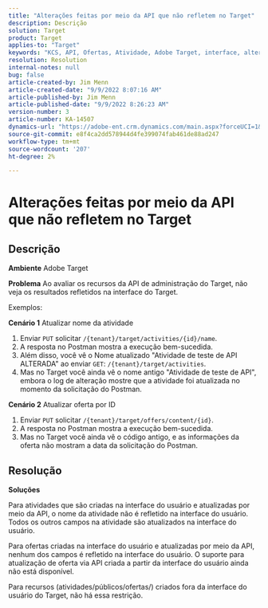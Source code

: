 ```yaml
---
title: "Alterações feitas por meio da API que não refletem no Target"
description: Descrição
solution: Target
product: Target
applies-to: "Target"
keywords: "KCS, API, Ofertas, Atividade, Adobe Target, interface, alterações"
resolution: Resolution
internal-notes: null
bug: false
article-created-by: Jim Menn
article-created-date: "9/9/2022 8:07:16 AM"
article-published-by: Jim Menn
article-published-date: "9/9/2022 8:26:23 AM"
version-number: 3
article-number: KA-14507
dynamics-url: "https://adobe-ent.crm.dynamics.com/main.aspx?forceUCI=1&pagetype=entityrecord&etn=knowledgearticle&id=ccc21268-1630-ed11-9db1-0022480866ad"
source-git-commit: e8f4ca2dd578944d4fe399074fab461de88ad247
workflow-type: tm+mt
source-wordcount: '207'
ht-degree: 2%

---
```


# Alterações feitas por meio da API que não refletem no Target

## Descrição


<b>Ambiente</b>
Adobe Target

<b>Problema</b>
Ao avaliar os recursos da API de administração do Target, não veja os resultados refletidos na interface do Target.

Exemplos:

<b>Cenário 1</b>
Atualizar nome da atividade

1. Enviar `PUT` solicitar `/{tenant}/target/activities/{id}/name`.
2. A resposta no Postman mostra a execução bem-sucedida.
3. Além disso, você vê o Nome atualizado &quot;Atividade de teste de API ALTERADA&quot; ao enviar `GET`: `/{tenant}/target/activities`.
4. Mas no Target você ainda vê o nome antigo &quot;Atividade de teste de API&quot;, embora o log de alteração mostre que a atividade foi atualizada no momento da solicitação do Postman.


<b>Cenário 2</b>
Atualizar oferta por ID

1. Enviar `PUT` solicitar `/{tenant}/target/offers/content/{id}`.
2. A resposta no Postman mostra a execução bem-sucedida.
3. Mas no Target você ainda vê o código antigo, e as informações da oferta não mostram a data da solicitação do Postman.







## Resolução


<b>Soluções</b>

Para atividades que são criadas na interface do usuário e atualizadas por meio da API, o nome da atividade não é refletido na interface do usuário. Todos os outros campos na atividade são atualizados na interface do usuário.

Para ofertas criadas na interface do usuário e atualizadas por meio da API, nenhum dos campos é refletido na interface do usuário. O suporte para atualização de oferta via API criada a partir da interface do usuário ainda não está disponível.

Para recursos (atividades/públicos/ofertas/) criados fora da interface do usuário do Target, não há essa restrição.


